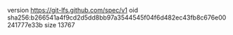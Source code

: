 version https://git-lfs.github.com/spec/v1
oid sha256:b266541a4f9cd2d5dd8bb97a3544545f04f6d482ec43fb8c676e00241777e33b
size 13767
